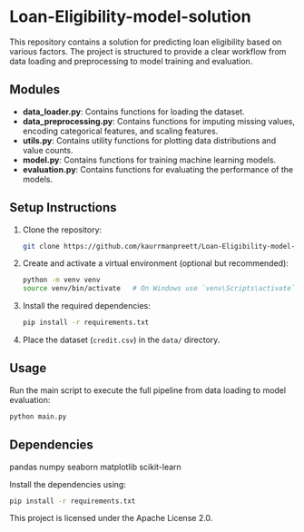 # Loan-Eligibility-model-solution
This repository contains a solution for predicting loan eligibility based on various factors. The project is structured to provide a clear workflow from data loading and preprocessing to model training and evaluation.


## Modules

- **data_loader.py**: Contains functions for loading the dataset.
- **data_preprocessing.py**: Contains functions for imputing missing values, encoding categorical features, and scaling features.
- **utils.py**: Contains utility functions for plotting data distributions and value counts.
- **model.py**: Contains functions for training machine learning models.
- **evaluation.py**: Contains functions for evaluating the performance of the models.

## Setup Instructions

1. Clone the repository:
    ```sh
    git clone https://github.com/kaurrmanpreett/Loan-Eligibility-model-solution.git
    

2. Create and activate a virtual environment (optional but recommended):
    ```sh
    python -m venv venv
    source venv/bin/activate   # On Windows use `venv\Scripts\activate`
    

3. Install the required dependencies:
    ```sh
    pip install -r requirements.txt

4. Place the dataset (`credit.csv`) in the `data/` directory.

## Usage

Run the main script to execute the full pipeline from data loading to model evaluation:
```sh
python main.py
```

## Dependencies
pandas
numpy
seaborn
matplotlib
scikit-learn

Install the dependencies using:
```sh
pip install -r requirements.txt
```

This project is licensed under the Apache License 2.0.

 
